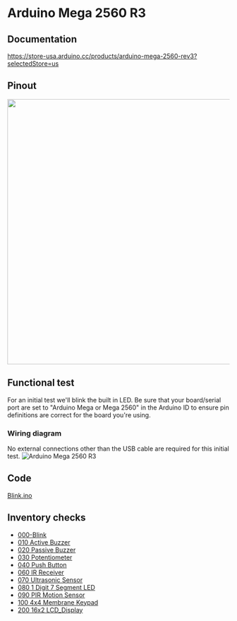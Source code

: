 # Arduino Mega 2560 R3

## Documentation
https://store-usa.arduino.cc/products/arduino-mega-2560-rev3?selectedStore=us

## Pinout
<img src="https://user-images.githubusercontent.com/15940/208022456-11d2173f-547e-493c-84b1-5fd1e4ccbec2.png" width="600">

## Functional test
For an initial test we'll blink the built in LED.  Be sure that your board/serial port are set to "Arduino Mega or Mega 2560"
in the Arduino ID to ensure pin definitions are correct for the board you're using.

### Wiring diagram
No external connections other than the USB cable are required for this initial test.
![Arduino Mega 2560 R3](https://user-images.githubusercontent.com/15940/208020185-da1e9067-fe6b-4676-904c-f96625253091.png)

## Code
[Blink.ino](Blink/Blink.ino)

## Inventory checks
* [000-Blink](000-Blink/000-Blink.ino)
* [010 Active Buzzer](010-ActiveBuzzer/010-ActiveBuzzer.ino)
* [020 Passive Buzzer](020-PassiveBuzzer/020-PassiveBuzzer.ino)
* [030 Potentiometer](030-Potentiometer/030-Potentiometer.ino)
* [040 Push Button](040-PushButton/040-PushButton.ino)
* [060 IR Receiver](060-IrReceiver/060-IrReceiver.ino)
* [070 Ultrasonic Sensor](070-UltrasonicSensor/070-UltrasonicSensor.ino)
* [080 1 Digit 7 Segment LED](080-1Digit7SegmentLED/080-1Digit7SegmentLED.ino)
* [090 PIR Motion Sensor](090-PIRMotionSensor/090-PIRMotionSensor.ino)
* [100 4x4 Membrane Keypad](100-4x4_MembraneKeypad/100-4x4_MembraneKeypad.ino)
* [200 16x2 LCD_Display](200-LCD_Display/200-LCD_Display.ino)

